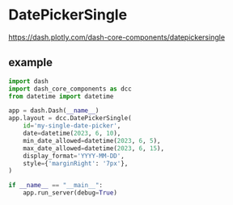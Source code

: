 # DatePickerSingle
https://dash.plotly.com/dash-core-components/datepickersingle

## example
```py
import dash
import dash_core_components as dcc
from datetime import datetime

app = dash.Dash(__name__)
app.layout = dcc.DatePickerSingle(
    id='my-single-date-picker',
    date=datetime(2023, 6, 10),             
    min_date_allowed=datetime(2023, 6, 5), 
    max_date_allowed=datetime(2023, 6, 15),
    display_format='YYYY-MM-DD',
    style={'marginRight': '7px'},
)

if __name__ == "__main__":
    app.run_server(debug=True)
```
